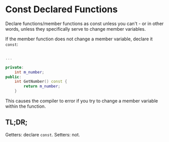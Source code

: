 Const Declared Functions
========================

Declare functions/member functions as const unless you can't - or in other words, unless they specifically serve to change member variables.

If the member function does not change a member variable, declare it `const`:

```cpp

...

private:
	int m_number;
public:
	int GetNumber() const {
		return m_number;
	}
```

This causes the compiler to error if you try to change a member variable within the function.

TL;DR;
-----
Getters: declare `const`. Setters: not.
